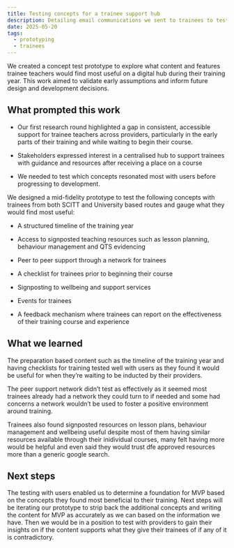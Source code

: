 ```yaml
---
title: Testing concepts for a trainee support hub
description: Detailing email communications we sent to trainees to test their engagement with supportive content from Department for Education
date: 2025-05-20
tags:
  - prototyping
  - trainees
---
```


We created a concept test prototype to explore what content and features trainee teachers would find most useful on a digital hub during their training year. This work aimed to validate early assumptions and inform future design and development decisions.

## What prompted this work

- Our first research round highlighted a gap in consistent, accessible support for trainee teachers across providers, particularly in the early parts of their training and while waiting to begin their course.

- Stakeholders expressed interest in a centralised hub to support trainees with guidance and resources after receiving a place on a course

- We needed to test which concepts resonated most with users before progressing to development.

We designed a mid-fidelity prototype to test the following concepts with trainees from both SCITT and University based routes and gauge what they would find most useful:

- A structured timeline of the training year

- Access to signposted teaching resources such as lesson planning, behaviour management and QTS evidencing

- Peer to peer support through a network for trainees

- A checklist for trainees prior to beginning their course

- Signposting to wellbeing and support services

- Events for trainees

- A feedback mechanism where trainees can report on the effectiveness of their training course and experience

## What we learned

The preparation based content such as the timeline of the training year and having checklists for training tested well with users as they found it would be useful for when they’re waiting to be inducted by their providers.

The peer support network didn’t test as effectively as it seemed most trainees already had a network they could turn to if needed and some had concerns a network wouldn’t be used to foster a positive environment around training.

Trainees also found signposted resources on lesson plans, behaviour management and wellbeing useful despite most of them having similar resources available through their inidividual courses, many felt having more would be helpful and even said they would trust dfe approved resources more than a generic google search.

## Next steps

The testing with users enabled us to determine a foundation for MVP based on the concepts they found most beneficial to their training. Next steps will be iterating our prototype to strip back the additional concepts and writing the content for MVP as accurately as we can based on the information we have. Then we would be in a position to test with providers to gain their insights on if the content supports what they give their trainees of if any of it is contradictory.
